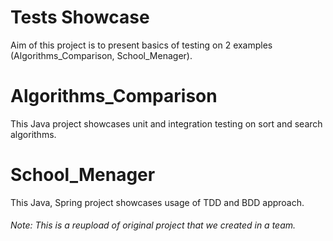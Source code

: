 # Tests Showcase
Aim of this project is to present basics of testing on 2 examples (Algorithms_Comparison, School_Menager).

# Algorithms_Comparison
This Java project showcases unit and integration testing on sort and search algorithms. 

# School_Menager
This Java, Spring project showcases usage of TDD and BDD approach.


###### Note: This is a reupload of original project that we created in a team.






